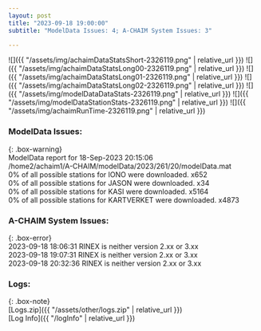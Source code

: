 ```yaml
---
layout: post
title: "2023-09-18 19:00:00"
subtitle: "ModelData Issues: 4; A-CHAIM System Issues: 3"

---
```


![]({{ "/assets/img/achaimDataStatsShort-2326119.png" | relative_url }})
![]({{ "/assets/img/achaimDataStatsLong00-2326119.png" | relative_url }})
![]({{ "/assets/img/achaimDataStatsLong01-2326119.png" | relative_url }})
![]({{ "/assets/img/achaimDataStatsLong02-2326119.png" | relative_url }})
![]({{ "/assets/img/modelDataDataStats-2326119.png" | relative_url }})
![]({{ "/assets/img/modelDataStationStats-2326119.png" | relative_url }})
![]({{ "/assets/img/achaimRunTime-2326119.png" | relative_url }})


### ModelData Issues:  
  
{: .box-warning}  
 ModelData report for 18-Sep-2023 20:15:06   
 /home2/achaim1/A-CHAIM/modelData/2023/261/20/modelData.mat   
 0% of all possible stations for IONO were downloaded. x652   
 0% of all possible stations for JASON were downloaded. x34   
 0% of all possible stations for KASI were downloaded. x5164   
 0% of all possible stations for KARTVERKET were downloaded. x4873   
  
### A-CHAIM System Issues:  
  
{: .box-error}  
2023-09-18 18:06:31 RINEX is neither version 2.xx or 3.xx  
2023-09-18 19:07:31 RINEX is neither version 2.xx or 3.xx  
2023-09-18 20:32:36 RINEX is neither version 2.xx or 3.xx  

### Logs:  
  
{: .box-note}  
[Logs.zip]({{ "/assets/other/logs.zip" | relative_url }})  
[Log Info]({{ "/logInfo" | relative_url }})  
